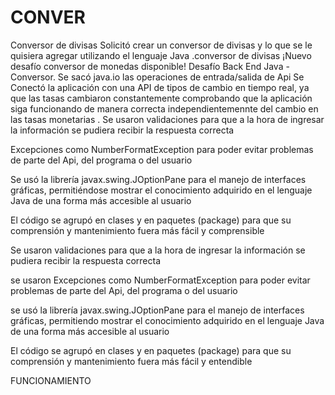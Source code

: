 
# CONVER
Conversor de divisas
Solicitó crear un conversor de divisas y lo que se le quisiera agregar utilizando el lenguaje Java .conversor de divisas ¡Nuevo desafío conversor de monedas disponible! Desafío Back End Java - Conversor. Se sacó java.io las operaciones de entrada/salida de Api Se Conectó la aplicación con una API de tipos de cambio en tiempo real, ya que las tasas cambiaron constantemente comprobando que la aplicación siga funcionando de manera correcta independientemennte del cambio en las tasas monetarias . Se usaron validaciones para que a la hora de ingresar la información se pudiera recibir la respuesta correcta

Excepciones como NumberFormatException para poder evitar problemas de parte del Api, del programa o del usuario

Se usó la librería javax.swing.JOptionPane para el manejo de interfaces gráficas, permitiéndose mostrar el conocimiento adquirido en el lenguaje Java de una forma más accesible al usuario

El código se agrupó en clases y en paquetes (package) para que su comprensión y mantenimiento fuera más fácil y comprensible


Se usaron validaciones para que a la hora de ingresar la información se pudiera recibir la respuesta correcta

se usaron Excepciones como NumberFormatException para poder evitar problemas de parte del Api, del programa o del usuario

se usó la librería javax.swing.JOptionPane para el manejo de interfaces gráficas, permitiendo mostrar el conocimiento adquirido en el lenguaje Java de una forma más accesible al usuario

El código se agrupó en clases y en paquetes (package) para que su comprensión y mantenimiento fuera más fácil y entendible

FUNCIONAMIENTO


